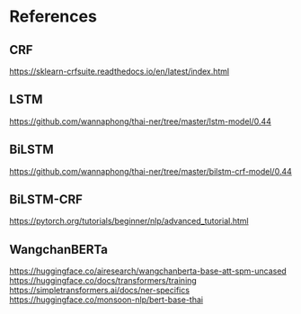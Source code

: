 # References

## CRF
https://sklearn-crfsuite.readthedocs.io/en/latest/index.html

## LSTM
https://github.com/wannaphong/thai-ner/tree/master/lstm-model/0.44

## BiLSTM
https://github.com/wannaphong/thai-ner/tree/master/bilstm-crf-model/0.44

## BiLSTM-CRF
https://pytorch.org/tutorials/beginner/nlp/advanced_tutorial.html

## WangchanBERTa
https://huggingface.co/airesearch/wangchanberta-base-att-spm-uncased <br/>
https://huggingface.co/docs/transformers/training <br/>
https://simpletransformers.ai/docs/ner-specifics <br/>
https://huggingface.co/monsoon-nlp/bert-base-thai <br/>
